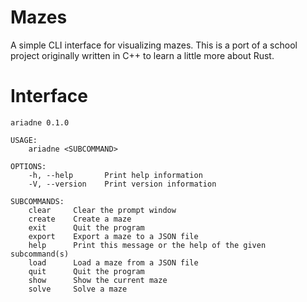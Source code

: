 # Mazes

A simple CLI interface for visualizing mazes. This is a port of a school project originally written in C++ to learn a little more about Rust.

# Interface

```
ariadne 0.1.0

USAGE:
    ariadne <SUBCOMMAND>

OPTIONS:
    -h, --help       Print help information
    -V, --version    Print version information

SUBCOMMANDS:
    clear     Clear the prompt window
    create    Create a maze
    exit      Quit the program
    export    Export a maze to a JSON file
    help      Print this message or the help of the given subcommand(s)
    load      Load a maze from a JSON file
    quit      Quit the program
    show      Show the current maze
    solve     Solve a maze
```
